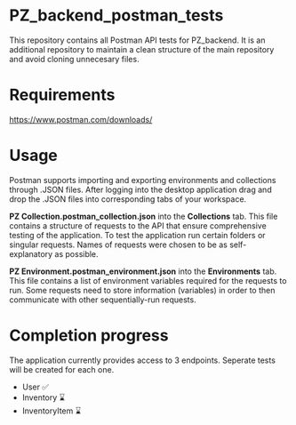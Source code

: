 # PZ_backend_postman_tests
This repository contains all Postman API tests for PZ_backend. It is an additional repository to maintain a clean structure of the main repository and avoid cloning unnecesary files.
# Requirements 
https://www.postman.com/downloads/
# Usage
Postman supports importing and exporting environments and collections through .JSON files.
After logging into the desktop application drag and drop the .JSON files into corresponding tabs of your workspace.

**PZ Collection.postman_collection.json** into the **Collections** tab.
This file contains a structure of requests to the API that ensure comprehensive testing of the application. To test the application run certain folders or singular requests.
Names of requests were chosen to be as self-explanatory as possible.


**PZ Environment.postman_environment.json** into the **Environments** tab.
This file contains a list of environment variables required for the requests to run. Some requests need to store 
information (variables) in order to then communicate with other sequentially-run requests.

# Completion progress
The application currently provides access to 3 endpoints. Seperate tests will be created for each one.
- User :white_check_mark:
- Inventory :hourglass:
- InventoryItem :hourglass:
